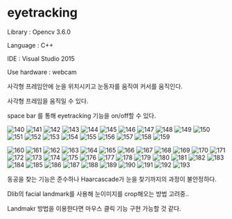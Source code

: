 # eyetracking

Library : Opencv 3.6.0

Language : C++

IDE : Visual Studio 2015 

Use hardware : webcam


사각형 프레임안에 눈을 위치시키고 눈동자를 움직여 커서를 움직인다.

사각형 프레임을 움직일 수 있다.

space bar 를 통해 eyetracking 기능을 on/off할 수 있다.


![140](https://user-images.githubusercontent.com/43734014/114256134-f4047400-99f2-11eb-9220-01ebdc573a35.jpg)
![141](https://user-images.githubusercontent.com/43734014/114256135-f49d0a80-99f2-11eb-84c9-a6a87b7456d7.jpg)
![142](https://user-images.githubusercontent.com/43734014/114256136-f535a100-99f2-11eb-89d4-e6bbb21e69c2.jpg)
![143](https://user-images.githubusercontent.com/43734014/114256137-f535a100-99f2-11eb-8b19-0d78464ba3a0.jpg)
![144](https://user-images.githubusercontent.com/43734014/114256138-f5ce3780-99f2-11eb-8b13-b12610742145.jpg)
![145](https://user-images.githubusercontent.com/43734014/114256139-f5ce3780-99f2-11eb-98d9-4a0ca2ca7c8f.jpg)
![146](https://user-images.githubusercontent.com/43734014/114256140-f666ce00-99f2-11eb-91e9-afa4d3edbd42.jpg)
![147](https://user-images.githubusercontent.com/43734014/114256141-f666ce00-99f2-11eb-882c-257b4c7c2e53.jpg)
![148](https://user-images.githubusercontent.com/43734014/114256143-f6ff6480-99f2-11eb-8b85-5351342ce310.jpg)
![149](https://user-images.githubusercontent.com/43734014/114256144-f6ff6480-99f2-11eb-97be-ca0e91ea24ba.jpg)
![150](https://user-images.githubusercontent.com/43734014/114256145-f797fb00-99f2-11eb-8096-13c43e570c23.jpg)
![151](https://user-images.githubusercontent.com/43734014/114256146-f797fb00-99f2-11eb-88e4-cc17a620d713.jpg)
![152](https://user-images.githubusercontent.com/43734014/114256147-f8309180-99f2-11eb-85b4-fca676af6067.jpg)
![153](https://user-images.githubusercontent.com/43734014/114256148-f8c92800-99f2-11eb-9ce1-b4cfc69e0b90.jpg)
![154](https://user-images.githubusercontent.com/43734014/114256149-f8c92800-99f2-11eb-86cd-51cc2e224c94.jpg)
![155](https://user-images.githubusercontent.com/43734014/114256152-f961be80-99f2-11eb-859e-7560704edb74.jpg)
![156](https://user-images.githubusercontent.com/43734014/114256153-f961be80-99f2-11eb-9b63-3440b00bca4f.jpg)
![157](https://user-images.githubusercontent.com/43734014/114256154-f9fa5500-99f2-11eb-94d0-a61652b6a654.jpg)
![158](https://user-images.githubusercontent.com/43734014/114256155-f9fa5500-99f2-11eb-839f-102af3e33860.jpg)
![159](https://user-images.githubusercontent.com/43734014/114256156-fa92eb80-99f2-11eb-8719-081d05ca09cc.jpg)

![160](https://user-images.githubusercontent.com/43734014/114256157-fa92eb80-99f2-11eb-86ac-0747c56ee3c4.jpg)
![161](https://user-images.githubusercontent.com/43734014/114256158-fb2b8200-99f2-11eb-8734-69a3991cf022.jpg)
![162](https://user-images.githubusercontent.com/43734014/114256159-fb2b8200-99f2-11eb-9428-aba357454d7a.jpg)
![163](https://user-images.githubusercontent.com/43734014/114256161-fbc41880-99f2-11eb-8b8e-7c7480b36bce.jpg)
![164](https://user-images.githubusercontent.com/43734014/114256162-fbc41880-99f2-11eb-986b-c2c7c62acf93.jpg)
![165](https://user-images.githubusercontent.com/43734014/114256164-fc5caf00-99f2-11eb-8e55-9e2dae2ce16d.jpg)
![166](https://user-images.githubusercontent.com/43734014/114256165-fc5caf00-99f2-11eb-98a1-0ec487d1cab7.jpg)
![167](https://user-images.githubusercontent.com/43734014/114256166-fcf54580-99f2-11eb-9491-0536f7f40f28.jpg)
![168](https://user-images.githubusercontent.com/43734014/114256168-fcf54580-99f2-11eb-8f7a-70f31346ff2d.jpg)
![169](https://user-images.githubusercontent.com/43734014/114256169-fd8ddc00-99f2-11eb-959a-9edb3a95cd14.jpg)
![170](https://user-images.githubusercontent.com/43734014/114256170-fd8ddc00-99f2-11eb-9a88-aac20f974647.jpg)
![171](https://user-images.githubusercontent.com/43734014/114256171-fe267280-99f2-11eb-87bf-b0f2674bf9b5.jpg)
![172](https://user-images.githubusercontent.com/43734014/114256172-fe267280-99f2-11eb-9121-b09fff3d36e7.jpg)
![173](https://user-images.githubusercontent.com/43734014/114256174-febf0900-99f2-11eb-81e5-efde718b6b3c.jpg)
![174](https://user-images.githubusercontent.com/43734014/114256175-febf0900-99f2-11eb-8b08-e1ed914fe7ef.jpg)
![175](https://user-images.githubusercontent.com/43734014/114256176-ff579f80-99f2-11eb-8057-a02663480fbe.jpg)
![176](https://user-images.githubusercontent.com/43734014/114256177-ff579f80-99f2-11eb-80dc-d53134ff7209.jpg)
![177](https://user-images.githubusercontent.com/43734014/114256178-fff03600-99f2-11eb-92b9-0fc0b8448a94.jpg)
![178](https://user-images.githubusercontent.com/43734014/114256180-fff03600-99f2-11eb-9234-cfccc47fe9f1.jpg)
![179](https://user-images.githubusercontent.com/43734014/114256181-0088cc80-99f3-11eb-8f6a-b0ee0400816d.jpg)
![180](https://user-images.githubusercontent.com/43734014/114256182-0088cc80-99f3-11eb-996e-5de30d89e84a.jpg)
![181](https://user-images.githubusercontent.com/43734014/114256183-01216300-99f3-11eb-8e83-4d008eb67825.jpg)
![182](https://user-images.githubusercontent.com/43734014/114256184-01b9f980-99f3-11eb-8921-26cda3c7802d.jpg)
![183](https://user-images.githubusercontent.com/43734014/114256185-01b9f980-99f3-11eb-8da8-9531f052a660.jpg)
![184](https://user-images.githubusercontent.com/43734014/114256186-02529000-99f3-11eb-864c-fb55bc020423.jpg)
![185](https://user-images.githubusercontent.com/43734014/114256187-02eb2680-99f3-11eb-8dc8-bf5bdc6e81df.jpg)
![186](https://user-images.githubusercontent.com/43734014/114256189-0383bd00-99f3-11eb-983f-e124cad7e87b.jpg)
![187](https://user-images.githubusercontent.com/43734014/114256191-041c5380-99f3-11eb-81ca-181c7ceb58b3.jpg)
![188](https://user-images.githubusercontent.com/43734014/114256192-041c5380-99f3-11eb-804f-7eee6683a41e.jpg)
![189](https://user-images.githubusercontent.com/43734014/114256193-04b4ea00-99f3-11eb-8577-ad4e6d04f953.jpg)
![190](https://user-images.githubusercontent.com/43734014/114256194-04b4ea00-99f3-11eb-86b4-f73ff7742eab.jpg)
![191](https://user-images.githubusercontent.com/43734014/114256196-054d8080-99f3-11eb-97b2-b37b01c6a961.jpg)
![192](https://user-images.githubusercontent.com/43734014/114256198-054d8080-99f3-11eb-99b2-1e73f423c385.jpg)
![193](https://user-images.githubusercontent.com/43734014/114256200-05e61700-99f3-11eb-8dfb-648746dc4e97.jpg)


동공을 찾는 기능은 준수하나 Haarcascade가 눈을 찾기까지의 과정이 불안정하다.

Dlib의 facial landmark를 사용해 눈이미지를 crop해오는 방법 고려중..

Landmakr 방법을 이용한다면 마우스 클릭 기능 구현 가능할 것 같다.
